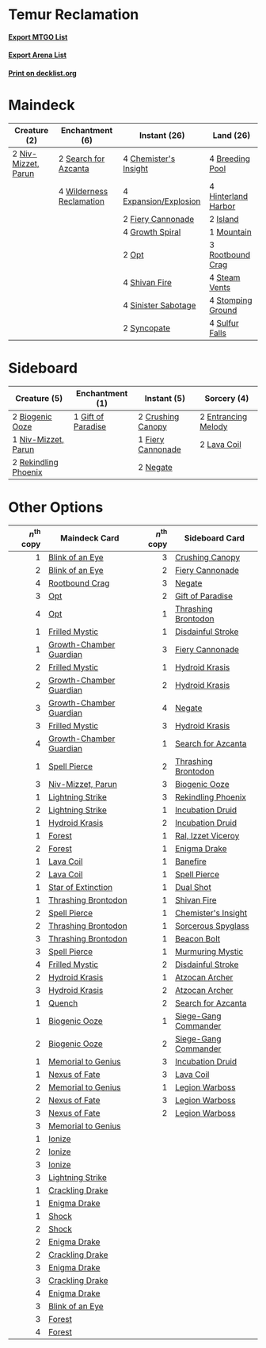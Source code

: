 # Temur Reclamation

#### [Export MTGO List](../collection/Temur%20Reclamation/Temur%20Reclamation.txt)
#### [Export Arena List](../collection/Temur%20Reclamation/Temur%20Reclamation_arena.txt)
#### [Print on decklist.org](http://decklist.org/?deckmain=4%09Breeding%20Pool%0A4%09Chemister's%20Insight%0A4%09Expansion/Explosion%0A2%09Fiery%20Cannonade%0A4%09Growth%20Spiral%0A4%09Hinterland%20Harbor%0A2%09Island%0A1%09Mountain%0A2%09Niv-Mizzet,%20Parun%0A2%09Opt%0A3%09Rootbound%20Crag%0A2%09Search%20for%20Azcanta%0A4%09Shivan%20Fire%0A4%09Sinister%20Sabotage%0A4%09Steam%20Vents%0A4%09Stomping%20Ground%0A4%09Sulfur%20Falls%0A2%09Syncopate%0A4%09Wilderness%20Reclamation&deckside=2%09Biogenic%20Ooze%0A2%09Crushing%20Canopy%0A2%09Entrancing%20Melody%0A1%09Fiery%20Cannonade%0A1%09Gift%20of%20Paradise%0A2%09Lava%20Coil%0A2%09Negate%0A1%09Niv-Mizzet,%20Parun%0A2%09Rekindling%20Phoenix)
# Maindeck

|                                         Creature (2)                                         |                                          Enchantment (6)                                          |                                          Instant (26)                                          |                                          Land (26)                                           |
|----------------------------------------------------------------------------------------------|---------------------------------------------------------------------------------------------------|------------------------------------------------------------------------------------------------|----------------------------------------------------------------------------------------------|
|2 [Niv-Mizzet, Parun](http://gatherer.wizards.com/Pages/Card/Details.aspx?multiverseid=452942)|2 [Search for Azcanta](http://gatherer.wizards.com/Pages/Card/Details.aspx?multiverseid=435226)    |4 [Chemister's Insight](http://gatherer.wizards.com/Pages/Card/Details.aspx?multiverseid=452782)|4 [Breeding Pool](http://gatherer.wizards.com/Pages/Card/Details.aspx?multiverseid=97088)     |
|                                                                                              |4 [Wilderness Reclamation](http://gatherer.wizards.com/Pages/Card/Details.aspx?multiverseid=457293)|4 [Expansion/Explosion](http://gatherer.wizards.com/Pages/Card/Details.aspx?multiverseid=452974)|4 [Hinterland Harbor](http://gatherer.wizards.com/Pages/Card/Details.aspx?multiverseid=443128)|
|                                                                                              |                                                                                                   |2 [Fiery Cannonade](http://gatherer.wizards.com/Pages/Card/Details.aspx?multiverseid=435297)    |2 [Island](http://gatherer.wizards.com/Pages/Card/Details.aspx?multiverseid=439857)           |
|                                                                                              |                                                                                                   |4 [Growth Spiral](http://gatherer.wizards.com/Pages/Card/Details.aspx?multiverseid=457322)      |1 [Mountain](http://gatherer.wizards.com/Pages/Card/Details.aspx?multiverseid=439859)         |
|                                                                                              |                                                                                                   |2 [Opt](http://gatherer.wizards.com/Pages/Card/Details.aspx?multiverseid=442948)                |3 [Rootbound Crag](http://gatherer.wizards.com/Pages/Card/Details.aspx?multiverseid=420934)   |
|                                                                                              |                                                                                                   |4 [Shivan Fire](http://gatherer.wizards.com/Pages/Card/Details.aspx?multiverseid=443030)        |4 [Steam Vents](http://gatherer.wizards.com/Pages/Card/Details.aspx?multiverseid=405109)      |
|                                                                                              |                                                                                                   |4 [Sinister Sabotage](http://gatherer.wizards.com/Pages/Card/Details.aspx?multiverseid=452804)  |4 [Stomping Ground](http://gatherer.wizards.com/Pages/Card/Details.aspx?multiverseid=405110)  |
|                                                                                              |                                                                                                   |2 [Syncopate](http://gatherer.wizards.com/Pages/Card/Details.aspx?multiverseid=442955)          |4 [Sulfur Falls](http://gatherer.wizards.com/Pages/Card/Details.aspx?multiverseid=443135)     |


# Sideboard

|                                         Creature (5)                                          |                                       Enchantment (1)                                       |                                        Instant (5)                                         |                                         Sorcery (4)                                          |
|-----------------------------------------------------------------------------------------------|---------------------------------------------------------------------------------------------|--------------------------------------------------------------------------------------------|----------------------------------------------------------------------------------------------|
|2 [Biogenic Ooze](http://gatherer.wizards.com/Pages/Card/Details.aspx?multiverseid=457266)     |1 [Gift of Paradise](http://gatherer.wizards.com/Pages/Card/Details.aspx?multiverseid=426869)|2 [Crushing Canopy](http://gatherer.wizards.com/Pages/Card/Details.aspx?multiverseid=452876)|2 [Entrancing Melody](http://gatherer.wizards.com/Pages/Card/Details.aspx?multiverseid=435207)|
|1 [Niv-Mizzet, Parun](http://gatherer.wizards.com/Pages/Card/Details.aspx?multiverseid=452942) |                                                                                             |1 [Fiery Cannonade](http://gatherer.wizards.com/Pages/Card/Details.aspx?multiverseid=435297)|2 [Lava Coil](http://gatherer.wizards.com/Pages/Card/Details.aspx?multiverseid=452858)        |
|2 [Rekindling Phoenix](http://gatherer.wizards.com/Pages/Card/Details.aspx?multiverseid=439768)|                                                                                             |2 [Negate](http://gatherer.wizards.com/Pages/Card/Details.aspx?multiverseid=423707)         |                                                                                              |


# Other Options

|*n*<sup>th</sup> copy|                                          Maindeck Card                                           |*n*<sup>th</sup> copy|                                        Sideboard Card                                         |
|--------------------:|--------------------------------------------------------------------------------------------------|--------------------:|-----------------------------------------------------------------------------------------------|
|                    1|[Blink of an Eye](http://gatherer.wizards.com/Pages/Card/Details.aspx?multiverseid=442934)        |                    3|[Crushing Canopy](http://gatherer.wizards.com/Pages/Card/Details.aspx?multiverseid=452876)     |
|                    2|[Blink of an Eye](http://gatherer.wizards.com/Pages/Card/Details.aspx?multiverseid=442934)        |                    2|[Fiery Cannonade](http://gatherer.wizards.com/Pages/Card/Details.aspx?multiverseid=435297)     |
|                    4|[Rootbound Crag](http://gatherer.wizards.com/Pages/Card/Details.aspx?multiverseid=420934)         |                    3|[Negate](http://gatherer.wizards.com/Pages/Card/Details.aspx?multiverseid=423707)              |
|                    3|[Opt](http://gatherer.wizards.com/Pages/Card/Details.aspx?multiverseid=442948)                    |                    2|[Gift of Paradise](http://gatherer.wizards.com/Pages/Card/Details.aspx?multiverseid=426869)    |
|                    4|[Opt](http://gatherer.wizards.com/Pages/Card/Details.aspx?multiverseid=442948)                    |                    1|[Thrashing Brontodon](http://gatherer.wizards.com/Pages/Card/Details.aspx?multiverseid=456570) |
|                    1|[Frilled Mystic](http://gatherer.wizards.com/Pages/Card/Details.aspx?multiverseid=457318)         |                    1|[Disdainful Stroke](http://gatherer.wizards.com/Pages/Card/Details.aspx?multiverseid=420705)   |
|                    1|[Growth-Chamber Guardian](http://gatherer.wizards.com/Pages/Card/Details.aspx?multiverseid=457272)|                    3|[Fiery Cannonade](http://gatherer.wizards.com/Pages/Card/Details.aspx?multiverseid=435297)     |
|                    2|[Frilled Mystic](http://gatherer.wizards.com/Pages/Card/Details.aspx?multiverseid=457318)         |                    1|[Hydroid Krasis](http://gatherer.wizards.com/Pages/Card/Details.aspx?multiverseid=457327)      |
|                    2|[Growth-Chamber Guardian](http://gatherer.wizards.com/Pages/Card/Details.aspx?multiverseid=457272)|                    2|[Hydroid Krasis](http://gatherer.wizards.com/Pages/Card/Details.aspx?multiverseid=457327)      |
|                    3|[Growth-Chamber Guardian](http://gatherer.wizards.com/Pages/Card/Details.aspx?multiverseid=457272)|                    4|[Negate](http://gatherer.wizards.com/Pages/Card/Details.aspx?multiverseid=423707)              |
|                    3|[Frilled Mystic](http://gatherer.wizards.com/Pages/Card/Details.aspx?multiverseid=457318)         |                    3|[Hydroid Krasis](http://gatherer.wizards.com/Pages/Card/Details.aspx?multiverseid=457327)      |
|                    4|[Growth-Chamber Guardian](http://gatherer.wizards.com/Pages/Card/Details.aspx?multiverseid=457272)|                    1|[Search for Azcanta](http://gatherer.wizards.com/Pages/Card/Details.aspx?multiverseid=435226)  |
|                    1|[Spell Pierce](http://gatherer.wizards.com/Pages/Card/Details.aspx?multiverseid=425876)           |                    2|[Thrashing Brontodon](http://gatherer.wizards.com/Pages/Card/Details.aspx?multiverseid=456570) |
|                    3|[Niv-Mizzet, Parun](http://gatherer.wizards.com/Pages/Card/Details.aspx?multiverseid=452942)      |                    3|[Biogenic Ooze](http://gatherer.wizards.com/Pages/Card/Details.aspx?multiverseid=457266)       |
|                    1|[Lightning Strike](http://gatherer.wizards.com/Pages/Card/Details.aspx?multiverseid=383299)       |                    3|[Rekindling Phoenix](http://gatherer.wizards.com/Pages/Card/Details.aspx?multiverseid=439768)  |
|                    2|[Lightning Strike](http://gatherer.wizards.com/Pages/Card/Details.aspx?multiverseid=383299)       |                    1|[Incubation Druid](http://gatherer.wizards.com/Pages/Card/Details.aspx?multiverseid=457275)    |
|                    1|[Hydroid Krasis](http://gatherer.wizards.com/Pages/Card/Details.aspx?multiverseid=457327)         |                    2|[Incubation Druid](http://gatherer.wizards.com/Pages/Card/Details.aspx?multiverseid=457275)    |
|                    1|[Forest](http://gatherer.wizards.com/Pages/Card/Details.aspx?multiverseid=439860)                 |                    1|[Ral, Izzet Viceroy](http://gatherer.wizards.com/Pages/Card/Details.aspx?multiverseid=452945)  |
|                    2|[Forest](http://gatherer.wizards.com/Pages/Card/Details.aspx?multiverseid=439860)                 |                    1|[Enigma Drake](http://gatherer.wizards.com/Pages/Card/Details.aspx?multiverseid=426900)        |
|                    1|[Lava Coil](http://gatherer.wizards.com/Pages/Card/Details.aspx?multiverseid=452858)              |                    1|[Banefire](http://gatherer.wizards.com/Pages/Card/Details.aspx?multiverseid=186613)            |
|                    2|[Lava Coil](http://gatherer.wizards.com/Pages/Card/Details.aspx?multiverseid=452858)              |                    1|[Spell Pierce](http://gatherer.wizards.com/Pages/Card/Details.aspx?multiverseid=425876)        |
|                    1|[Star of Extinction](http://gatherer.wizards.com/Pages/Card/Details.aspx?multiverseid=435315)     |                    1|[Dual Shot](http://gatherer.wizards.com/Pages/Card/Details.aspx?multiverseid=409905)           |
|                    1|[Thrashing Brontodon](http://gatherer.wizards.com/Pages/Card/Details.aspx?multiverseid=456570)    |                    1|[Shivan Fire](http://gatherer.wizards.com/Pages/Card/Details.aspx?multiverseid=443030)         |
|                    2|[Spell Pierce](http://gatherer.wizards.com/Pages/Card/Details.aspx?multiverseid=425876)           |                    1|[Chemister's Insight](http://gatherer.wizards.com/Pages/Card/Details.aspx?multiverseid=452782) |
|                    2|[Thrashing Brontodon](http://gatherer.wizards.com/Pages/Card/Details.aspx?multiverseid=456570)    |                    1|[Sorcerous Spyglass](http://gatherer.wizards.com/Pages/Card/Details.aspx?multiverseid=435407)  |
|                    3|[Thrashing Brontodon](http://gatherer.wizards.com/Pages/Card/Details.aspx?multiverseid=456570)    |                    1|[Beacon Bolt](http://gatherer.wizards.com/Pages/Card/Details.aspx?multiverseid=452904)         |
|                    3|[Spell Pierce](http://gatherer.wizards.com/Pages/Card/Details.aspx?multiverseid=425876)           |                    1|[Murmuring Mystic](http://gatherer.wizards.com/Pages/Card/Details.aspx?multiverseid=452795)    |
|                    4|[Frilled Mystic](http://gatherer.wizards.com/Pages/Card/Details.aspx?multiverseid=457318)         |                    2|[Disdainful Stroke](http://gatherer.wizards.com/Pages/Card/Details.aspx?multiverseid=420705)   |
|                    2|[Hydroid Krasis](http://gatherer.wizards.com/Pages/Card/Details.aspx?multiverseid=457327)         |                    1|[Atzocan Archer](http://gatherer.wizards.com/Pages/Card/Details.aspx?multiverseid=435331)      |
|                    3|[Hydroid Krasis](http://gatherer.wizards.com/Pages/Card/Details.aspx?multiverseid=457327)         |                    2|[Atzocan Archer](http://gatherer.wizards.com/Pages/Card/Details.aspx?multiverseid=435331)      |
|                    1|[Quench](http://gatherer.wizards.com/Pages/Card/Details.aspx?multiverseid=457192)                 |                    2|[Search for Azcanta](http://gatherer.wizards.com/Pages/Card/Details.aspx?multiverseid=435226)  |
|                    1|[Biogenic Ooze](http://gatherer.wizards.com/Pages/Card/Details.aspx?multiverseid=457266)          |                    1|[Siege-Gang Commander](http://gatherer.wizards.com/Pages/Card/Details.aspx?multiverseid=130539)|
|                    2|[Biogenic Ooze](http://gatherer.wizards.com/Pages/Card/Details.aspx?multiverseid=457266)          |                    2|[Siege-Gang Commander](http://gatherer.wizards.com/Pages/Card/Details.aspx?multiverseid=130539)|
|                    1|[Memorial to Genius](http://gatherer.wizards.com/Pages/Card/Details.aspx?multiverseid=443131)     |                    3|[Incubation Druid](http://gatherer.wizards.com/Pages/Card/Details.aspx?multiverseid=457275)    |
|                    1|[Nexus of Fate](http://gatherer.wizards.com/Pages/Card/Details.aspx?multiverseid=450253)          |                    3|[Lava Coil](http://gatherer.wizards.com/Pages/Card/Details.aspx?multiverseid=452858)           |
|                    2|[Memorial to Genius](http://gatherer.wizards.com/Pages/Card/Details.aspx?multiverseid=443131)     |                    1|[Legion Warboss](http://gatherer.wizards.com/Pages/Card/Details.aspx?multiverseid=452859)      |
|                    2|[Nexus of Fate](http://gatherer.wizards.com/Pages/Card/Details.aspx?multiverseid=450253)          |                    3|[Legion Warboss](http://gatherer.wizards.com/Pages/Card/Details.aspx?multiverseid=452859)      |
|                    3|[Nexus of Fate](http://gatherer.wizards.com/Pages/Card/Details.aspx?multiverseid=450253)          |                    2|[Legion Warboss](http://gatherer.wizards.com/Pages/Card/Details.aspx?multiverseid=452859)      |
|                    3|[Memorial to Genius](http://gatherer.wizards.com/Pages/Card/Details.aspx?multiverseid=443131)     |                     |                                                                                               |
|                    1|[Ionize](http://gatherer.wizards.com/Pages/Card/Details.aspx?multiverseid=452929)                 |                     |                                                                                               |
|                    2|[Ionize](http://gatherer.wizards.com/Pages/Card/Details.aspx?multiverseid=452929)                 |                     |                                                                                               |
|                    3|[Ionize](http://gatherer.wizards.com/Pages/Card/Details.aspx?multiverseid=452929)                 |                     |                                                                                               |
|                    3|[Lightning Strike](http://gatherer.wizards.com/Pages/Card/Details.aspx?multiverseid=383299)       |                     |                                                                                               |
|                    1|[Crackling Drake](http://gatherer.wizards.com/Pages/Card/Details.aspx?multiverseid=452913)        |                     |                                                                                               |
|                    1|[Enigma Drake](http://gatherer.wizards.com/Pages/Card/Details.aspx?multiverseid=426900)           |                     |                                                                                               |
|                    1|[Shock](http://gatherer.wizards.com/Pages/Card/Details.aspx?multiverseid=129732)                  |                     |                                                                                               |
|                    2|[Shock](http://gatherer.wizards.com/Pages/Card/Details.aspx?multiverseid=129732)                  |                     |                                                                                               |
|                    2|[Enigma Drake](http://gatherer.wizards.com/Pages/Card/Details.aspx?multiverseid=426900)           |                     |                                                                                               |
|                    2|[Crackling Drake](http://gatherer.wizards.com/Pages/Card/Details.aspx?multiverseid=452913)        |                     |                                                                                               |
|                    3|[Enigma Drake](http://gatherer.wizards.com/Pages/Card/Details.aspx?multiverseid=426900)           |                     |                                                                                               |
|                    3|[Crackling Drake](http://gatherer.wizards.com/Pages/Card/Details.aspx?multiverseid=452913)        |                     |                                                                                               |
|                    4|[Enigma Drake](http://gatherer.wizards.com/Pages/Card/Details.aspx?multiverseid=426900)           |                     |                                                                                               |
|                    3|[Blink of an Eye](http://gatherer.wizards.com/Pages/Card/Details.aspx?multiverseid=442934)        |                     |                                                                                               |
|                    3|[Forest](http://gatherer.wizards.com/Pages/Card/Details.aspx?multiverseid=439860)                 |                     |                                                                                               |
|                    4|[Forest](http://gatherer.wizards.com/Pages/Card/Details.aspx?multiverseid=439860)                 |                     |                                                                                               |

